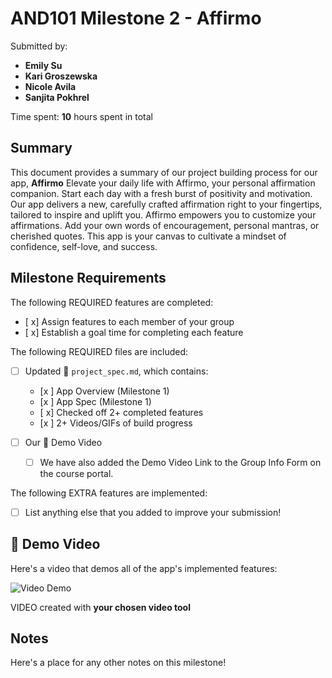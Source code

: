 <!-- (This is a comment) INSTRUCTIONS: Go through this page and fill out any **bolded** entries with their correct values.-->

# AND101 Milestone 2 - **Affirmo**

Submitted by:
- **Emily Su**
- **Kari Groszewska**
- **Nicole Avila**
- **Sanjita Pokhrel**
  
Time spent: **10** hours spent in total

## Summary

This document provides a summary of our project building process for our app, **Affirmo**
Elevate your daily life with Affirmo, your personal affirmation companion. Start each day with a fresh burst of positivity and motivation. Our app delivers a new, carefully crafted affirmation right to your fingertips, tailored to inspire and uplift you. Affirmo empowers you to customize your affirmations. Add your own words of encouragement, personal mantras, or cherished quotes. This app is your canvas to cultivate a mindset of confidence, self-love, and success.

## Milestone Requirements

<!-- Please be sure to change the [ ] to [x] for any features you completed.  If a feature is not checked [x], you might miss the points for that item! -->

The following REQUIRED features are completed:

- [ x] Assign features to each member of your group
- [ x] Establish a goal time for completing each feature

The following REQUIRED files are included:

- [ ] Updated 📄 `project_spec.md`, which contains:
  - [x ] App Overview (Milestone 1)
  - [x ] App Spec (Milestone 1)
  - [ x] Checked off 2+ completed features
  - [x ] 2+ Videos/GIFs of build progress

- [ ] Our 🎥 Demo Video
  - [ ] We have also added the Demo Video Link to the Group Info Form on the course portal.

The following EXTRA features are implemented:

- [ ] List anything else that you added to improve your submission!

## 🎥 Demo Video

Here's a video that demos all of the app's implemented features:

<img src='http://i.imgur.com/link/to/your/gif/file.gif' title='Video Demo' width='' alt='Video Demo' />

VIDEO created with **your chosen video tool**

## Notes

Here's a place for any other notes on this milestone!
